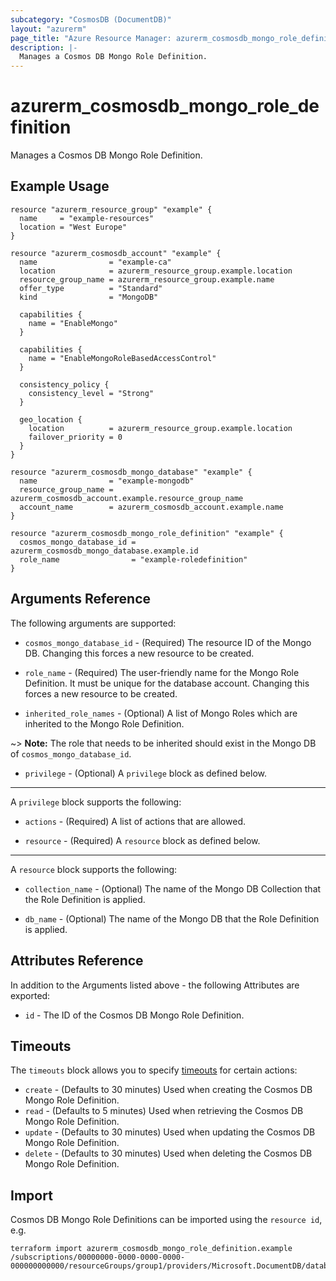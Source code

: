 ```yaml
---
subcategory: "CosmosDB (DocumentDB)"
layout: "azurerm"
page_title: "Azure Resource Manager: azurerm_cosmosdb_mongo_role_definition"
description: |-
  Manages a Cosmos DB Mongo Role Definition.
---
```


# azurerm_cosmosdb_mongo_role_definition

Manages a Cosmos DB Mongo Role Definition.

## Example Usage

```hcl
resource "azurerm_resource_group" "example" {
  name     = "example-resources"
  location = "West Europe"
}

resource "azurerm_cosmosdb_account" "example" {
  name                = "example-ca"
  location            = azurerm_resource_group.example.location
  resource_group_name = azurerm_resource_group.example.name
  offer_type          = "Standard"
  kind                = "MongoDB"

  capabilities {
    name = "EnableMongo"
  }

  capabilities {
    name = "EnableMongoRoleBasedAccessControl"
  }

  consistency_policy {
    consistency_level = "Strong"
  }

  geo_location {
    location          = azurerm_resource_group.example.location
    failover_priority = 0
  }
}

resource "azurerm_cosmosdb_mongo_database" "example" {
  name                = "example-mongodb"
  resource_group_name = azurerm_cosmosdb_account.example.resource_group_name
  account_name        = azurerm_cosmosdb_account.example.name
}

resource "azurerm_cosmosdb_mongo_role_definition" "example" {
  cosmos_mongo_database_id = azurerm_cosmosdb_mongo_database.example.id
  role_name                = "example-roledefinition"
}
```

## Arguments Reference

The following arguments are supported:

* `cosmos_mongo_database_id` - (Required) The resource ID of the Mongo DB. Changing this forces a new resource to be created.

* `role_name` - (Required) The user-friendly name for the Mongo Role Definition. It must be unique for the database account. Changing this forces a new resource to be created.

* `inherited_role_names` - (Optional) A list of Mongo Roles which are inherited to the Mongo Role Definition.

~> **Note:** The role that needs to be inherited should exist in the Mongo DB of `cosmos_mongo_database_id`.

* `privilege` - (Optional) A `privilege` block as defined below.

---

A `privilege` block supports the following:

* `actions` - (Required) A list of actions that are allowed.

* `resource` - (Required) A `resource` block as defined below.

---

A `resource` block supports the following:

* `collection_name` - (Optional) The name of the Mongo DB Collection that the Role Definition is applied.

* `db_name` - (Optional) The name of the Mongo DB that the Role Definition is applied.

## Attributes Reference

In addition to the Arguments listed above - the following Attributes are exported:

* `id` - The ID of the Cosmos DB Mongo Role Definition.

## Timeouts

The `timeouts` block allows you to specify [timeouts](https://www.terraform.io/docs/configuration/resources.html#timeouts) for certain actions:

* `create` - (Defaults to 30 minutes) Used when creating the Cosmos DB Mongo Role Definition.
* `read` - (Defaults to 5 minutes) Used when retrieving the Cosmos DB Mongo Role Definition.
* `update` - (Defaults to 30 minutes) Used when updating the Cosmos DB Mongo Role Definition.
* `delete` - (Defaults to 30 minutes) Used when deleting the Cosmos DB Mongo Role Definition.

## Import

Cosmos DB Mongo Role Definitions can be imported using the `resource id`, e.g.

```shell
terraform import azurerm_cosmosdb_mongo_role_definition.example /subscriptions/00000000-0000-0000-0000-000000000000/resourceGroups/group1/providers/Microsoft.DocumentDB/databaseAccounts/account1/mongodbRoleDefinitions/dbname1.rolename1
```
